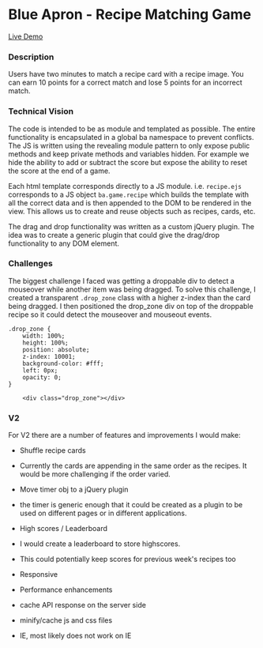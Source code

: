 # Blue Apron - Recipe Matching Game

[Live Demo](http://ba-recipe-game.herokuapp.com)

### Description

Users have two minutes to match a recipe card with a recipe image. You can earn 10 points for a correct match and lose 5 points for an incorrect match.

### Technical Vision 

The code is intended to be as module and templated as possible. The entire functionality is encapsulated in a global ba namespace to prevent conflicts. The JS is written using the revealing module pattern to only expose public methods and keep private methods and variables hidden. For example we hide the ability to add or subtract the score but expose the ability to reset the score at the end of a game.

Each html template corresponds directly to a JS module. i.e. ```recipe.ejs``` corresponds to a JS object ```ba.game.recipe``` which builds the template with all the correct data and is then appended to the DOM to be rendered in the view.  This allows us to create and reuse objects such as recipes, cards, etc.

The drag and drop functionality was written as a custom jQuery plugin. The idea was to create a generic plugin that could give the drag/drop functionality to any DOM element. 

### Challenges 

The biggest challenge I faced was getting a droppable div to detect a mouseover while another item was being dragged. To solve this challenge, I created a transparent ```.drop_zone``` class with a higher z-index than the card being dragged. I then positioned the drop_zone div on top of the droppable recipe so it could detect the mouseover and mouseout events. 

```
.drop_zone {
	width: 100%;
	height: 100%;
	position: absolute;
	z-index: 10001;
	background-color: #fff;
	left: 0px;
	opacity: 0;
}
```

```
	<div class="drop_zone"></div>
```

### V2


For V2 there are a number of features and improvements I would make:

- Shuffle recipe cards
 - Currently the cards are appending in the same order as the recipes. It would be more challenging if the order varied. 

- Move timer obj to a jQuery plugin 
 - the timer is generic enough that it could be created as a plugin to be used on different pages or in different applications.
- High scores / Leaderboard
 - I would create a leaderboard to store highscores.
 - This could potentially keep scores for previous week's recipes too 
- Responsive 

- Performance enhancements 
 - cache API response on the server side
 - minify/cache js and css files
 - IE, most likely does not work on IE

